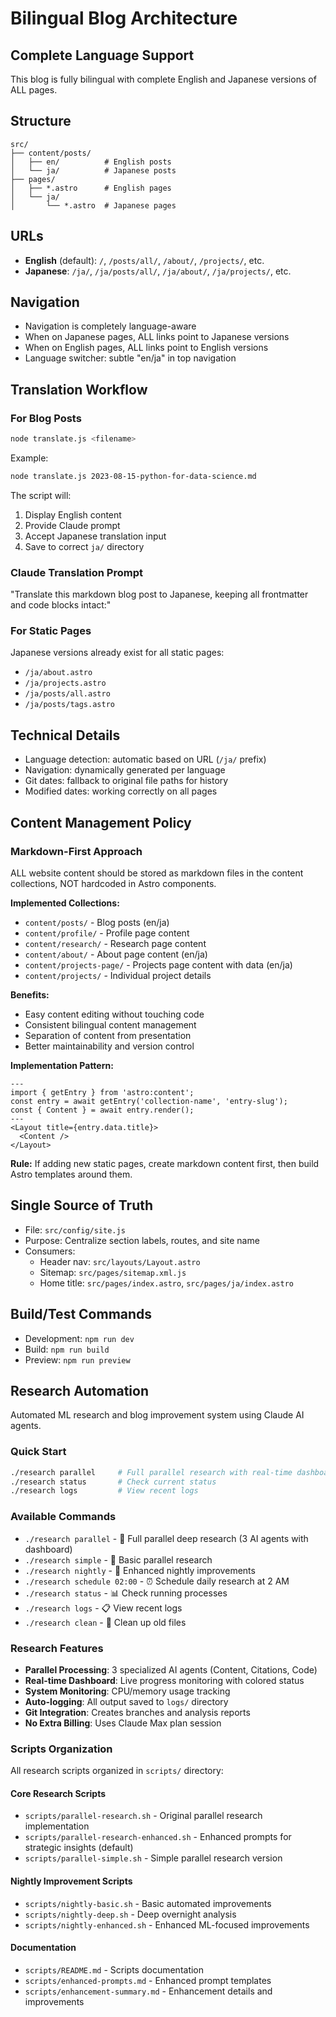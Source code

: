 # Bilingual Blog Architecture

## Complete Language Support
This blog is fully bilingual with complete English and Japanese versions of ALL pages.

## Structure
```
src/
├── content/posts/
│   ├── en/          # English posts
│   └── ja/          # Japanese posts
├── pages/
│   ├── *.astro      # English pages
│   └── ja/
│       └── *.astro  # Japanese pages
```

## URLs
- **English** (default): `/`, `/posts/all/`, `/about/`, `/projects/`, etc.
- **Japanese**: `/ja/`, `/ja/posts/all/`, `/ja/about/`, `/ja/projects/`, etc.

## Navigation
- Navigation is completely language-aware
- When on Japanese pages, ALL links point to Japanese versions
- When on English pages, ALL links point to English versions
- Language switcher: subtle "en/ja" in top navigation

## Translation Workflow

### For Blog Posts
```bash
node translate.js <filename>
```

Example:
```bash
node translate.js 2023-08-15-python-for-data-science.md
```

The script will:
1. Display English content
2. Provide Claude prompt
3. Accept Japanese translation input
4. Save to correct `ja/` directory

### Claude Translation Prompt
"Translate this markdown blog post to Japanese, keeping all frontmatter and code blocks intact:"

### For Static Pages
Japanese versions already exist for all static pages:
- `/ja/about.astro`
- `/ja/projects.astro` 
- `/ja/posts/all.astro`
- `/ja/posts/tags.astro`

## Technical Details
- Language detection: automatic based on URL (`/ja/` prefix)
- Navigation: dynamically generated per language
- Git dates: fallback to original file paths for history
- Modified dates: working correctly on all pages

## Content Management Policy

### Markdown-First Approach
ALL website content should be stored as markdown files in the content collections, NOT hardcoded in Astro components.

**Implemented Collections:**
- `content/posts/` - Blog posts (en/ja)
- `content/profile/` - Profile page content
- `content/research/` - Research page content
- `content/about/` - About page content (en/ja)
- `content/projects-page/` - Projects page content with data (en/ja)
- `content/projects/` - Individual project details

**Benefits:**
- Easy content editing without touching code
- Consistent bilingual content management
- Separation of content from presentation
- Better maintainability and version control

**Implementation Pattern:**
```astro
---
import { getEntry } from 'astro:content';
const entry = await getEntry('collection-name', 'entry-slug');
const { Content } = await entry.render();
---
<Layout title={entry.data.title}>
  <Content />
</Layout>
```

**Rule:** If adding new static pages, create markdown content first, then build Astro templates around them.

## Single Source of Truth

- File: `src/config/site.js`
- Purpose: Centralize section labels, routes, and site name
- Consumers:
  - Header nav: `src/layouts/Layout.astro`
  - Sitemap: `src/pages/sitemap.xml.js`
  - Home title: `src/pages/index.astro`, `src/pages/ja/index.astro`


## Build/Test Commands
- Development: `npm run dev`
- Build: `npm run build`
- Preview: `npm run preview`

## Research Automation
Automated ML research and blog improvement system using Claude AI agents.

### Quick Start
```bash
./research parallel     # Full parallel research with real-time dashboard
./research status       # Check current status
./research logs         # View recent logs
```

### Available Commands
- `./research parallel` - 🚀 Full parallel deep research (3 AI agents with dashboard)
- `./research simple` - 📝 Basic parallel research
- `./research nightly` - 🌙 Enhanced nightly improvements
- `./research schedule 02:00` - ⏰ Schedule daily research at 2 AM
- `./research status` - 📊 Check running processes
- `./research logs` - 📋 View recent logs
- `./research clean` - 🧹 Clean up old files

### Research Features
- **Parallel Processing**: 3 specialized AI agents (Content, Citations, Code)
- **Real-time Dashboard**: Live progress monitoring with colored status
- **System Monitoring**: CPU/memory usage tracking
- **Auto-logging**: All output saved to `logs/` directory
- **Git Integration**: Creates branches and analysis reports
- **No Extra Billing**: Uses Claude Max plan session

### Scripts Organization
All research scripts organized in `scripts/` directory:

#### Core Research Scripts
- `scripts/parallel-research.sh` - Original parallel research implementation
- `scripts/parallel-research-enhanced.sh` - Enhanced prompts for strategic insights (default)
- `scripts/parallel-simple.sh` - Simple parallel research version

#### Nightly Improvement Scripts
- `scripts/nightly-basic.sh` - Basic automated improvements
- `scripts/nightly-deep.sh` - Deep overnight analysis
- `scripts/nightly-enhanced.sh` - Enhanced ML-focused improvements

#### Documentation
- `scripts/README.md` - Scripts documentation
- `scripts/enhanced-prompts.md` - Enhanced prompt templates
- `scripts/enhancement-summary.md` - Enhancement details and improvements
